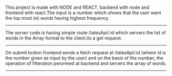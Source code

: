 This project is made with NODE and REACT. backend with node and frontend with react.The input is a number which shows that the user want the top most (n) words having highest frequency.

-----------------------------------------------------------------------------------------------------------------------------------------

The server code is having simple route /talesApi/:id which servers the list of words in the Array format to the client.its a get request.

------------------------------------------------------------------------------------------------------------------------------------------------

On submit button frontend sends a fetch request at /talesApi/:id (where id is the number given as input by the user) and on the basis of the number, the operation of filteration perormed at backend and servers the array of words.

----------------------------------------------------------------------------------------------------------------------------------------------------
